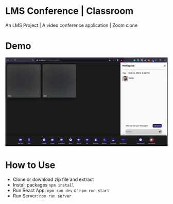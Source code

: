 # LMS Conference | Classroom

An LMS Project | A video conference application | Zoom clone

# Demo

<p float="left">
<img src="https://github.com/ConfidenceDev/Noom-React-PeerJS-SocketIO-Conference/blob/main/src/assets/demo.png" width="900" alt="demo">
</p>

# How to Use

- Clone or download zip file and extract
- Install packages `npm install`
- Run React App: `npm run dev` or `npm run start`
- Run Server: `npm run server`
